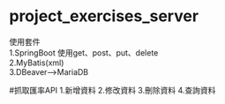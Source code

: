 # project_exercises_server
使用套件
<br>
1.SpringBoot
使用get、post、put、delete
<br>
2.MyBatis(xml)
<br>
3.DBeaver-->MariaDB

#抓取匯率API
1.新增資料
2.修改資料
3.刪除資料
4.查詢資料

